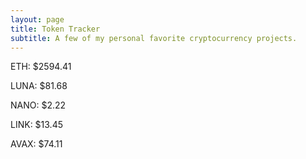 ```yaml
---
layout: page
title: Token Tracker
subtitle: A few of my personal favorite cryptocurrency projects.
---
```


<!--BEGINCRYPTOINPUT-->
ETH: $2594.41

LUNA: $81.68

NANO: $2.22

LINK: $13.45

AVAX: $74.11

<!--ENDCRYPTOINPUT-->
